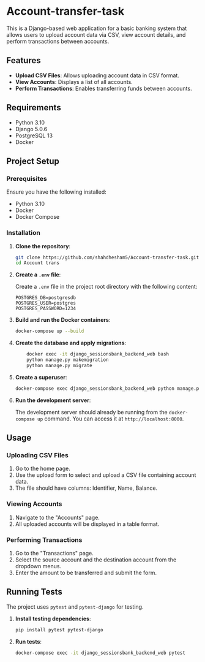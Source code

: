 # Account-transfer-task

This is a Django-based web application for a basic banking system that allows users to upload account data via CSV, view account details, and perform transactions between accounts.

## Features

- **Upload CSV Files**: Allows uploading account data in CSV format.
- **View Accounts**: Displays a list of all accounts.
- **Perform Transactions**: Enables transferring funds between accounts.

## Requirements

- Python 3.10
- Django 5.0.6
- PostgreSQL 13
- Docker

## Project Setup

### Prerequisites

Ensure you have the following installed:

- Python 3.10
- Docker
- Docker Compose

### Installation

1. **Clone the repository**:

    ```sh
    git clone https://github.com/shahdhesham5/Account-transfer-task.git
    cd Account trans
    ```

2. **Create a `.env` file**:

    Create a `.env` file in the project root directory with the following content:

    ```env
    POSTGRES_DB=postgresdb
    POSTGRES_USER=postgres
    POSTGRES_PASSWORD=1234
    ```

3. **Build and run the Docker containers**:

    ```sh
    docker-compose up --build
    ```

4. **Create the database and apply migrations**:

    ```sh
        docker exec -it django_sessionsbank_backend_web bash
        python manage.py makemigration
        python manage.py migrate
    ```

5. **Create a superuser**:

    ```sh
    docker-compose exec django_sessionsbank_backend_web python manage.py createsuperuser
    ```

6. **Run the development server**:

    The development server should already be running from the `docker-compose up` command. You can access it at `http://localhost:8000`.

## Usage

### Uploading CSV Files

1. Go to the home page.
2. Use the upload form to select and upload a CSV file containing account data.
3. The file should have columns: Identifier, Name, Balance.

### Viewing Accounts

1. Navigate to the "Accounts" page.
2. All uploaded accounts will be displayed in a table format.

### Performing Transactions

1. Go to the "Transactions" page.
2. Select the source account and the destination account from the dropdown menus.
3. Enter the amount to be transferred and submit the form.

## Running Tests

The project uses `pytest` and `pytest-django` for testing.

1. **Install testing dependencies**:

    ```sh
    pip install pytest pytest-django
    ```

2. **Run tests**:

    ```sh
    docker-compose exec -it django_sessionsbank_backend_web pytest
    ```

